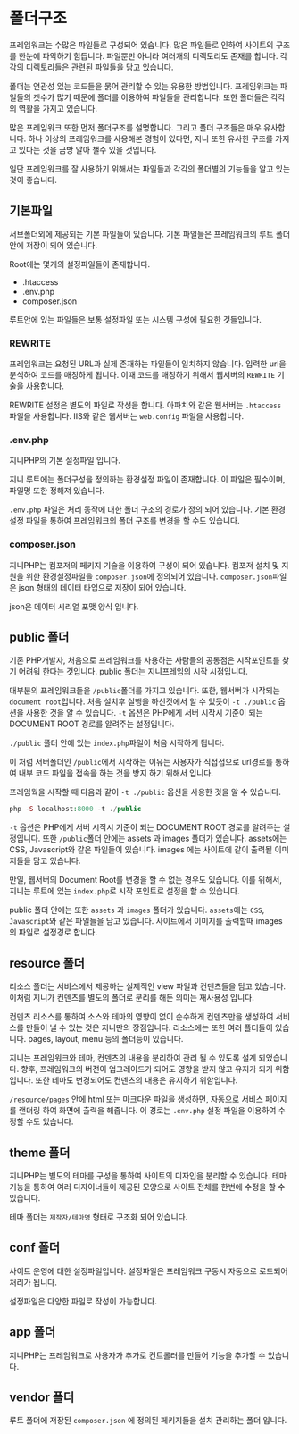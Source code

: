 # 폴더구조
프레임워크는 수많은 파일들로 구성되어 있습니다. 많은 파일들로 인하여 사이트의 구조를 한눈에 파악하기 힘듭니다. 파일뿐만 아니라 여러개의 디렉토리도 존재를 합니다.
각각의 디렉토리들은 관련된 파일들을 담고 있습니다.

폴더는 연관성 있는 코드들을 묽어 관리할 수 있는 유용한 방법입니다.
프레임워크는 파일들의 갯수가 많기 때문에 폴더를 이용하여 파일들을 관리합니다. 또한 폴더들은 각각의 역활을 가지고 있습니다.

많은 프레임워크 또한 먼저 폴더구조를 설명합니다. 그리고 폴더 구조들은 매우 유사합니다. 
하나 이상의 프레임워크를 사용해본 경험이 있다면, 지니 또한 유사한 구조를 가지고 있다는 것을 금방 알아 챌수 있을 것입니다.

일단 프레임워크를 잘 사용하기 위해서는 파일들과 각각의 폴더별의 기능들을 알고 있는 것이 좋습니다.


## 기본파일
서브폴더외에 제공되는 기본 파일들이 있습니다. 기본 파일들은 프레임워크의 루트 폴더안에 저장이 되어 있습니다.

Root에는 몇개의 설정파일들이 존재합니다.
* .htaccess
* .env.php
* composer.json

루트안에 있는 파일들은 보통 설정파일 또는 시스템 구성에 필요한 것들입니다.

### REWRITE
프레임워크는 요청된 URL과 실제 존재하는 파일들이 일치하지 않습니다. 입력한 url을 분석하여 코드를 매칭하게 됩니다.
이때 코드를 매칭하기 위해서 웹서버의 `REWRITE` 기술을 사용합니다.

REWRITE 설정은 별도의 파일로 작성을 합니다. 아파치와 같은 웹서버는 `.htaccess` 파일을 사용합니다. IIS와 같은 웹서버는 `web.config` 파일을 사용합니다.

### .env.php
지니PHP의 기본 설정파일 입니다. 

지니 루트에는 폴더구성을 정의하는 환경설정 파일이 존재합니다. 이 파일은 필수이며, 파일명 또한 정해져 있습니다.

`.env.php` 파일은 처리 동작에 대한 폴더 구조의 경로가 정의 되어 있습니다. 
기본 환경설정 파일을 통하여 프레임워크의 폴더 구조를 변경을 할 수도 있습니다. 



### composer.json
지니PHP는 컴포저의 페키지 기술을 이용하여 구성이 되어 있습니다. 컴포저 설치 및 지원을 위한 환경설정파일을 `composer.json`에 정의되어 있습니다. 
`composer.json`파일은 json 형태의 데이터 타입으로 저장이 되어 있습니다.

json은 데이터 시리얼 포맷 양식 입니다.


## public 폴더
기존 PHP개발자, 처음으로 프레임워크를 사용하는 사람들의 공통점은 시작포인트를 찾기 어려워 한다는 것입니다. 
public 폴더는 지니프레임의 시작 시점입니다.

대부분의 프레임워크들을 `/public`폴더를 가지고 있습니다. 또한, 웹서버가 시작되는 `document root`입니다. 
처음 설치후 실행을 하신것에서 알 수 있듯이 `-t ./public` 옵션을 사용한 것을 알 수 있습니다. `-t` 옵션은 PHP에게 서버 시작시 기준이 되는 DOCUMENT ROOT 경로를 알려주는 설정입니다.

`./public` 폴더 안에 있는 `index.php`파일이 처음 시작하게 됩니다.

이 처럼 서버폴더인 `/public`에서 시작하는 이유는 사용자가 직접접으로 url경로를 통하여 내부 코드 파일을 접속을 하는 것을 방지 하기 위해서 입니다.

프레임웍을 시작할 때 다음과 같이 `-t ./public` 옵션을 사용한 것을 알 수 있습니다.

```php
php -S localhost:8000 -t ./public
```

`-t` 옵션은 PHP에게 서버 시작시 기준이 되는 DOCUMENT ROOT 경로를 알려주는 설정입니다. 또한 `/public`폴더 안에는 assets 과 images 폴더가 있습니다. 
assets에는 CSS, Javascript와 같은 파일들이 있습니다. images 에는 사이트에 같이 출력될 이미지들을 담고 있습니다. 

만일, 웹서버의 Document Root를 변경을 할 수 없는 경우도 있습니다. 이를 위해서, 지니는 루트에 있는 `index.php`로 시작 포인트로 설정을 할 수 있습니다.

public 폴더 안에는 또한 `assets` 과 `images` 폴더가 있습니다. `assets`에는 `CSS`, `Javascript`와 같은 파일들을 담고 있습니다.
사이트에서 이미지를 출력할때 images 의 파일로 설정경로 합니다.

## resource 폴더
리소스 폴더는 서비스에서 제공하는 실제적인 view 파일과 컨덴츠들을 담고 있습니다. 이처럼 지니가 컨덴츠를 별도의 폴더로 분리를 해둔 의미는 재사용성 입니다. 

컨덴츠 리소스를 통하여 소스와 테마의 영향이 없이 순수하게 컨덴츠만을 생성하여 서비스를 만들어 낼 수 있는 것은 지니만의 장점입니다. 
리소스에는 또한 여러 폴더들이 있습니다. pages, layout, menu 등의 폴더등이 있습니다.

지니는 프레임워크와 테마, 컨덴츠의 내용을 분리하여 관리 될 수 있도록 설계 되었습니다. 
향후, 프레임워크의 버젼이 업그레이드가 되어도 영향을 받지 않고 유지가 되기 위함입니다. 또한 테마도 변경되어도 컨덴츠의 내용은 유지하기 위함입니다.

`/resource/pages` 안에 html 또는 마크다운 파일을 생성하면, 자동으로 서비스 페이지를 랜더링 하여 화면에 출력을 해줍니다.
이 경로는 `.env.php` 설정 파일을 이용하여 수정할 수도 있습니다.


## theme 폴더
지니PHP는 별도의 테마를 구성을 통하여 사이트의 디자인을 분리할 수 있습니다.
테마 기능을 통하여 여러 디자이너들이 제공된 모양으로 사이트 전체를 한번에 수정을 할 수 있습니다.

테마 폴더는 `제작자/테마명` 형태로 구조화 되어 있습니다. 

## conf 폴더
사이트 운영에 대한 설정파일입니다. 설정파일은 프레임워크 구동시 자동으로 로드되어 처리가 됩니다.

설정파일은 다양한 파일로 작성이 가능합니다.

## app 폴더
지니PHP는 프레임워크로 사용자가 추가로 컨트롤러를 만들어 기능을 추가할 수 있습니다.

## vendor 폴더
루트 폴더에 저장된 `composer.json` 에 정의된 페키지들을 설치 관리하는 폴더 입니다. 


